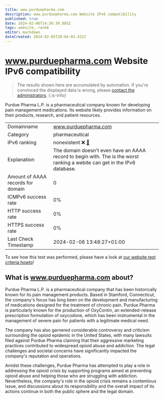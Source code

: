 ```yaml
---
title: www.purduepharma.com
description: www.purduepharma.com Website IPv6 compatibility
published: true
date: 2024-02-06T14:26:39.885Z
tags: website, rank6
editor: markdown
dateCreated: 2024-02-05T20:04:03.432Z
---
```


# www.purduepharma.com Website IPv6 compatibility

> The results shown here are accumulated by automation. If you're convinced the displayed data is wrong, please [contact the administrators](/howto/chat). 
{.is-info}

Purdue Pharma L.P. is a pharmaceutical company known for developing pain management medications. Its website likely provides information on their products, research, and patient resources.


|   |   |
| - | - |
| Domainname | www.purduepharma.com
| Category | pharmaceutical |
| IPv6 ranking | nonexistent :x: [🔗](/howto/ranking) |
| Explanation | The domain doesn't even have an AAAA record to begin with. The is the worst ranking a webite can get in the IPv6 database. |
| Amount of AAAA records for domain | 0 |
| ICMPv6 success rate | 0%|
| HTTP success rate | 0% |
| HTTPS success rate | 0% |
| Last Check Timestamp | 2024-02-06 13:48:27+01:00 |

To see how this test was performed, please have a look at [our website test criteria howto](/howto/testcriteria/website)!


## What is www.purduepharma.com about?
Purdue Pharma L.P. is a pharmaceutical company that has been historically known for its pain management products. Based in Stamford, Connecticut, the company's focus has long been on the development and manufacturing of medications designed for the treatment of chronic pain. Purdue Pharma is particularly known for the production of OxyContin, an extended-release prescription formulation of oxycodone, which has been instrumental in the management of severe pain for patients with a legitimate medical need.

The company has also garnered considerable controversy and criticism surrounding the opioid epidemic in the United States, with many lawsuits filed against Purdue Pharma claiming that their aggressive marketing practices contributed to widespread opioid abuse and addiction. The legal challenges and societal concerns have significantly impacted the company's reputation and operations.

Amidst these challenges, Purdue Pharma has attempted to play a role in addressing the opioid crisis by supporting programs aimed at preventing opioid abuse and helping those who are struggling with addiction. Nevertheless, the company's role in the opioid crisis remains a contentious issue, and discussions about its responsibility and the overall impact of its actions continue in both the public sphere and the legal domain.


